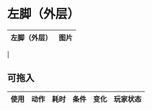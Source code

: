 # 左脚（外层）  
>   
  
  左脚（外层）  |   图片   
 ----  |  ----:   
   |     
  
## 可拖入  
使用  |  动作  |  耗时  |  条件  |  变化  |  玩家状态  
----  |  ----  |  ----  |  ----  |  ----  |  ----  


<script>document.title="左脚（外层） - 卡牌生存百科 Card Survival Wiki";</script>